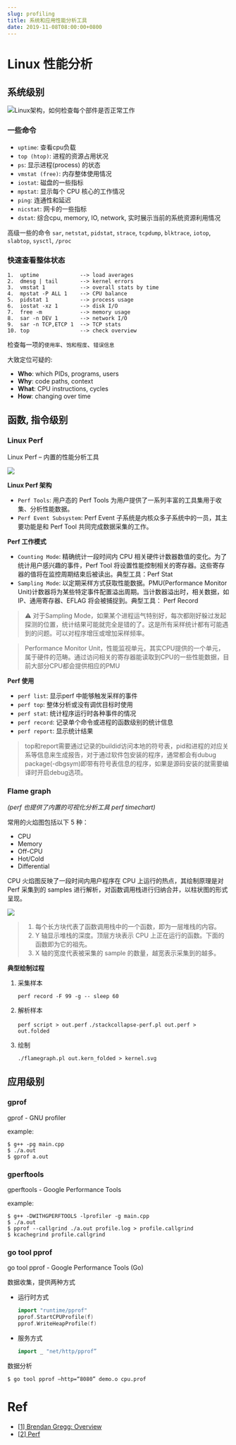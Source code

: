 ```yaml
---
slug: profiling
title: 系统和应用性能分析工具
date: 2019-11-08T08:00:00+0800
---
```

# Linux 性能分析

## 系统级别

![Linux架构，如何检查每个部件是否正常工作](/img/posts/2020-03-03-profiling/linux_observability_tools.png)

### 一些命令

- `uptime`: 查看cpu负载
- `top (htop)`: 进程的资源占用状况
- `ps`: 显示进程(process) 的状态
- `vmstat (free)`: 内存整体使用情况
- `iostat`: 磁盘的一些指标
- `mpstat`: 显示每个 CPU 核心的工作情况
- `ping`: 连通性和延迟
- `nicstat`: 网卡的一些指标
- `dstat`: 综合cpu, memory, IO, network, 实时展示当前的系统资源利用情况

高级一些的命令 `sar`, `netstat`, `pidstat`, `strace`, `tcpdump`, `blktrace`, `iotop`, `slabtop`, `sysctl`, `/proc`

### 快速查看整体状态

```
1.  uptime             --> load averages
2.  dmesg | tail       --> kernel errors
3.  vmstat 1           --> overall stats by time
4.  mpstat -P ALL 1    --> CPU balance
5.  pidstat 1          --> process usage
6.  iostat -xz 1       --> disk I/O
7.  free -m            --> memory usage
8.  sar -n DEV 1       --> network I/O
9.  sar -n TCP,ETCP 1  --> TCP stats
10. top                --> check overview
```

检查每一项的`使用率`、`饱和程度`、`错误信息`

大致定位可疑的:
- **Who**: which PIDs, programs, users 
- **Why**: code paths, context 
- **What**: CPU instructions, cycles 
- **How**: changing over time 

## 函数, 指令级别

### Linux Perf

Linux Perf – 内置的性能分析工具

![](/img/posts/2020-03-03-profiling/linux-perf.png)

**Linux Perf 架构**
- `Perf Tools`: 用户态的 Perf Tools 为用户提供了一系列丰富的工具集用于收集、分析性能数据。
- `Perf Event Subsystem`: Perf Event 子系统是内核众多子系统中的一员，其主要功能是和 Perf Tool 共同完成数据采集的工作。

**Perf 工作模式**
- `Counting Mode`: 精确统计一段时间内 CPU 相关硬件计数器数值的变化。为了统计用户感兴趣的事件，Perf Tool 将设置性能控制相关的寄存器。这些寄存器的值将在监控周期结束后被读出。典型工具：Perf Stat
- `Sampling Mode`: 以定期采样方式获取性能数据。PMU(Performance Monitor Unit)计数器将为某些特定事件配置溢出周期。当计数器溢出时，相关数据，如 IP、通用寄存器、EFLAG 将会被捕捉到。典型工具： Perf Record

>⚠️
对于Sampling Mode，如果某个进程运气特别好，每次都刚好躲过发起探测的位置，统计结果可能就完全是错的了。这是所有采样统计都有可能遇到的问题。可以对程序增压或增加采样频率。

> Performance Monitor Unit，性能监视单元，其实CPU提供的一个单元，属于硬件的范畴。通过访问相关的寄存器能读取到CPU的一些性能数据，目前大部分CPU都会提供相应的PMU

**Perf 使用**

- `perf list`:   显示perf 中能够触发采样的事件
- `perf top`:    整体分析或没有调优目标时使用
- `perf stat`:   统计程序运行时各种事件的情况
- `perf record`: 记录单个命令或进程的函数级别的统计信息
- `perf report`: 显示统计结果

> top和report需要通过记录的buildid访问本地的符号表，pid和进程的对应关系等信息来生成报告，对于通过软件包安装的程序，通常都会有dubug package(-dbgsym)即带有符号表信息的程序，如果是源码安装的就需要编译时开启debug选项。

### Flame graph

*(perf 也提供了内置的可视化分析工具 perf timechart)*

常用的火焰图包括以下 5 种：
- CPU
- Memory
- Off-CPU
- Hot/Cold
- Differential

CPU 火焰图反映了一段时间内用户程序在 CPU 上运行的热点，其绘制原理是对 Perf 采集到的 samples 进行解析，对函数调用栈进行归纳合并，以柱状图的形式呈现。

![](http://www.brendangregg.com/FlameGraphs/cpu-mysql-updated.svg)

>1. 每个长方块代表了函数调用栈中的一个函数，即为一层堆栈的内容。
>2. Y 轴显示堆栈的深度。顶层方块表示 CPU 上正在运行的函数。下面的函数即为它的祖先。
>3. X 轴的宽度代表被采集的 sample 的数量，越宽表示采集到的越多。

**典型绘制过程**

1. 采集样本

	`perf record -F 99 -g -- sleep 60`

2. 解析样本

	`perf script > out.perf`
	`./stackcollapse-perf.pl out.perf > out.folded`

3. 绘制

	`./flamegraph.pl out.kern_folded > kernel.svg`

## 应用级别

### gprof

gprof - GNU profiler

example:
```shell
$ g++ -pg main.cpp
$ ./a.out
$ gprof a.out
```

### gperftools

gperftools - Google Performance Tools

example:

```shell
$ g++ -DWITHGPERFTOOLS -lprofiler -g main.cpp
$ ./a.out
$ pprof --callgrind ./a.out profile.log > profile.callgrind
$ kcachegrind profile.callgrind
```

### go tool pprof

go tool pprof - Google Performance Tools (Go)

数据收集，提供两种方式

- 运行时方式
  ```go
  import "runtime/pprof"
  pprof.StartCPUProfile(f)
  pprof.WriteHeapProfile(f)
  ```

- 服务方式
  ```go
  import _ "net/http/pprof”
  ```
数据分析
  ```
  $ go tool pprof –http=“8080” demo.o cpu.prof
  ```


# Ref
- [[1] Brendan Gregg: Overview](http://www.brendangregg.com/overview.html)
- [[2] Perf](https://perf.wiki.kernel.org/index.php/Main_Page)

